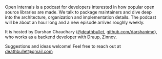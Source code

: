 Open Internals is a podcast for developers interested in how popular open source libraries are made. We talk to package maintainers and dive deep into the architecture, organization and implementation details. The podcast will be about an hour long and a new episode arrives roughly weekly. 

It is hosted by Darshan Chaudhary ([@deathbullet](https://twitter.com/deathbullet), [github.com/darshanime](https://github.com/darshanime)), who works as a backend developer with Draup, Zinnov.

Suggestions and ideas welcome! Feel free to reach out at deathbullet@gmail.com
